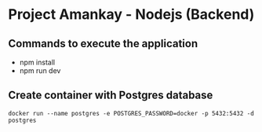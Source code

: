 # Project Amankay - Nodejs (Backend)

## Commands to execute the application
- npm install
- npm run dev

## Create container with Postgres database
```
docker run --name postgres -e POSTGRES_PASSWORD=docker -p 5432:5432 -d postgres
```